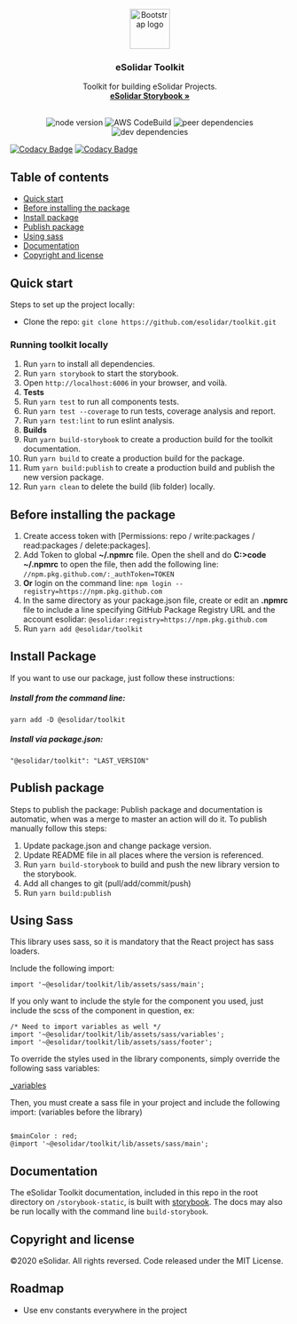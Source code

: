 <p  align="center">
<a  href="https://github.com/esolidar/toolkit/packages/83065">
<img  src="https://www.esolidar.com/images/login-logo-top.png"  alt="Bootstrap logo"  width="72"  height="72">
</a>
</p>

<h3  align="center">eSolidar Toolkit</h3>
<p  align="center">
Toolkit for building eSolidar Projects.
<br>
<a target="_blank" href="https://effective-waddle-fa3d2b69.pages.github.io/"><strong>eSolidar Storybook »</strong></a>
<br>
<br>
</p>
<div align="center">
    <img src="https://img.shields.io/badge/node-v12.13.1-blue" alt="node version">
    <img src="https://s3-eu-west-1.amazonaws.com/codefactory-eu-west-1-prod-default-build-badges/passing.svg" alt="AWS CodeBuild">
    <img src="https://img.shields.io/badge/peer%20dependencies-up%20to%20date-brightgreen" alt="peer dependencies">
    <img src="https://img.shields.io/badge/dev%20dependencies-up%20to%20date-brightgreen" alt="dev dependencies">
</div>

[![Codacy Badge](https://app.codacy.com/project/badge/Grade/19f01b53eab5464ca12ea34cfb8dbd3d)](https://www.codacy.com?utm_source=github.com&utm_medium=referral&utm_content=esolidar/toolkit&utm_campaign=Badge_Grade)
[![Codacy Badge](https://app.codacy.com/project/badge/Coverage/19f01b53eab5464ca12ea34cfb8dbd3d)](https://www.codacy.com?utm_source=github.com&utm_medium=referral&utm_content=esolidar/toolkit&utm_campaign=Badge_Coverage)

## Table of contents

- [Quick start](#quick-start)
- [Before installing the package](#before-installing-the-package)
- [Install package](#install-package)
- [Publish package](#publish-package)
- [Using sass](#using-sass)
- [Documentation](#documentation)
- [Copyright and license](#copyright-and-license)

## Quick start

Steps to set up the project locally:

- Clone the repo: `git clone https://github.com/esolidar/toolkit.git`

### Running toolkit locally

1. Run `yarn` to install all dependencies.
2. Run `yarn storybook` to start the storybook.
3. Open `http://localhost:6006` in your browser, and voilà.
4. **Tests**
5. Run `yarn test` to run all components tests.
6. Run `yarn test --coverage` to run tests, coverage analysis and report.
7. Run `yarn test:lint` to run eslint analysis.
8. **Builds**
9. Run `yarn build-storybook` to create a production build for the toolkit documentation.
10. Run `yarn build` to create a production build for the package.
11. Rum `yarn build:publish` to create a production build and publish the new version package.
12. Run `yarn clean` to delete the build (lib folder) locally.

## Before installing the package

1. Create access token with [Permissions: repo / write:packages / read:packages / delete:packages].
2. Add Token to global **~/.npmrc** file. Open the shell and do **C:>code ~/.npmrc** to open the file, then add the following line: `//npm.pkg.github.com/:_authToken=TOKEN`
3. **Or** login on the command line: `npm login --registry=https://npm.pkg.github.com`
4. In the same directory as your package.json file, create or edit an **.npmrc** file to include a line specifying GitHub Package Registry URL and the account esolidar: `@esolidar:registry=https://npm.pkg.github.com`
5. Run `yarn add @esolidar/toolkit`

## Install Package

If you want to use our package, just follow these instructions:

##### Install from the command line:

`yarn add -D @esolidar/toolkit`

##### Install via package.json:

`"@esolidar/toolkit": "LAST_VERSION"`

## Publish package

Steps to publish the package:
Publish package and documentation is automatic, when was a merge to master an action will do it. To publish manually follow this steps:

1. Update package.json and change package version.
2. Update README file in all places where the version is referenced.
3. Run `yarn build-storybook` to build and push the new library version to the storybook.
4. Add all changes to git (pull/add/commit/push)
5. Run `yarn build:publish`

## Using Sass

This library uses sass, so it is mandatory that the React project has sass loaders.

Include the following import:

`import '~@esolidar/toolkit/lib/assets/sass/main';`

If you only want to include the style for the component you used, just include the scss of the component in question, ex:

```
/* Need to import variables as well */
import '~@esolidar/toolkit/lib/assets/sass/variables';
import '~@esolidar/toolkit/lib/assets/sass/footer';
```

To override the styles used in the library components, simply override the following sass variables:

[\_variables](https://github.com/esolidar/toolkit/blob/master/src/assets/sass/_variables.scss)

Then, you must create a sass file in your project and include the following import:
(variables before the library)

```

$mainColor : red;
@import '~@esolidar/toolkit/lib/assets/sass/main';

```

## Documentation

The eSolidar Toolkit documentation, included in this repo in the root directory on `/storybook-static`, is built with [storybook](https://storybook.js.org/). The docs may also be run locally with the command line `build-storybook`.

## Copyright and license

©2020 eSolidar. All rights reversed.
Code released under the MIT License.

## Roadmap

- Use env constants everywhere in the project
